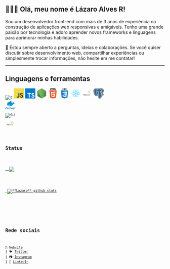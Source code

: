 ## 👨🏼‍💻 Olá, meu nome é Lázaro Alves R!

Sou um desenvolvedor front-end com mais de 3 anos de experiência na construção de aplicações web responsivas e amigáveis. Tenho uma grande paixão por tecnologia e adoro aprender novos frameworks e linguagens para aprimorar minhas habilidades.

💬 Estou sempre aberto a perguntas, ideias e colaborações. Se você quiser discutir sobre desenvolvimento web, compartilhar experiências ou simplesmente trocar informações, não hesite em me contatar!

---

## Linguagens e ferramentas

<code><img height="32" src="https://cdn.iconscout.com/icon/free/png-512/c-programming-569564.png" alt="c"/></code>
<code><img height="32" src="https://raw.githubusercontent.com/github/explore/80688e429a7d4ef2fca1e82350fe8e3517d3494d/topics/javascript/javascript.png" alt="Javascript"/></code>
<code><img height="32" src="https://raw.githubusercontent.com/github/explore/80688e429a7d4ef2fca1e82350fe8e3517d3494d/topics/typescript/typescript.png" alt="Typescript"/></code>
<code><img height="32" src="https://raw.githubusercontent.com/github/explore/80688e429a7d4ef2fca1e82350fe8e3517d3494d/topics/nodejs/nodejs.png" alt="Nodejs"/></code>
<code><img height="32" src="https://raw.githubusercontent.com/github/explore/80688e429a7d4ef2fca1e82350fe8e3517d3494d/topics/html/html.png" alt="HTML5"/></code>
<code><img height="32" src="https://raw.githubusercontent.com/github/explore/80688e429a7d4ef2fca1e82350fe8e3517d3494d/topics/css/css.png" alt="CSS"/></code>
<code><img height="32" src="https://raw.githubusercontent.com/github/explore/80688e429a7d4ef2fca1e82350fe8e3517d3494d/topics/react/react.png" alt="React"/></code>
<code><img height="32" src="https://raw.githubusercontent.com/github/explore/80688e429a7d4ef2fca1e82350fe8e3517d3494d/topics/mysql/mysql.png" alt="MySQL"/></code>
<code><img height="32" src="https://raw.githubusercontent.com/github/explore/80688e429a7d4ef2fca1e82350fe8e3517d3494d/topics/postgresql/postgresql.png" alt="PostegreSQL"/><code>
<code><img height="32" src="https://raw.githubusercontent.com/github/explore/80688e429a7d4ef2fca1e82350fe8e3517d3494d/topics/docker/docker.png" alt="Docker"/></code>
<code><img height="32" src="https://raw.githubusercontent.com/jmnote/z-icons/master/svg/git.svg" alt="Git"/></code>
<code><img height="32" src="https://raw.githubusercontent.com/github/explore/80688e429a7d4ef2fca1e82350fe8e3517d3494d/topics/mysql/mysql.png" alt="MySQL"/></code>

## Status

<a href="https://github.com/lazaroalvesr">
  <img align="center" src="https://github-readme-stats.vercel.app/api/top-langs/?username=lazaroalvesr&theme=white&hide_langs_below=1" />
</a>

<a href="https://github.com/lazaroalvesr">
 <img align="center" src="https://github-readme-stats.vercel.app/api?username=lazaroalvesr&show_icons=true&theme=white&line_height=27" alt="**Lazaro** github stats"/>
</a>

[website]: https://www.lazaroalvesr.com/
[twitter]: https://twitter.com/SEUTWITTER](https://twitter.com/Alves_RRk)
[instagram]: https://www.instagram.com/lazaro_alves_r/
[linkedin]: https://www.linkedin.com/in/l%C3%A1zaro-alves-rodrigues-a27013215/

<br>

## Rede sociais

🏡 [Website][website] **|**
🐦 [Twitter][twitter] **|**
📷 [Instagram][instagram] **|**
👔 [LinkedIn][linkedin]
